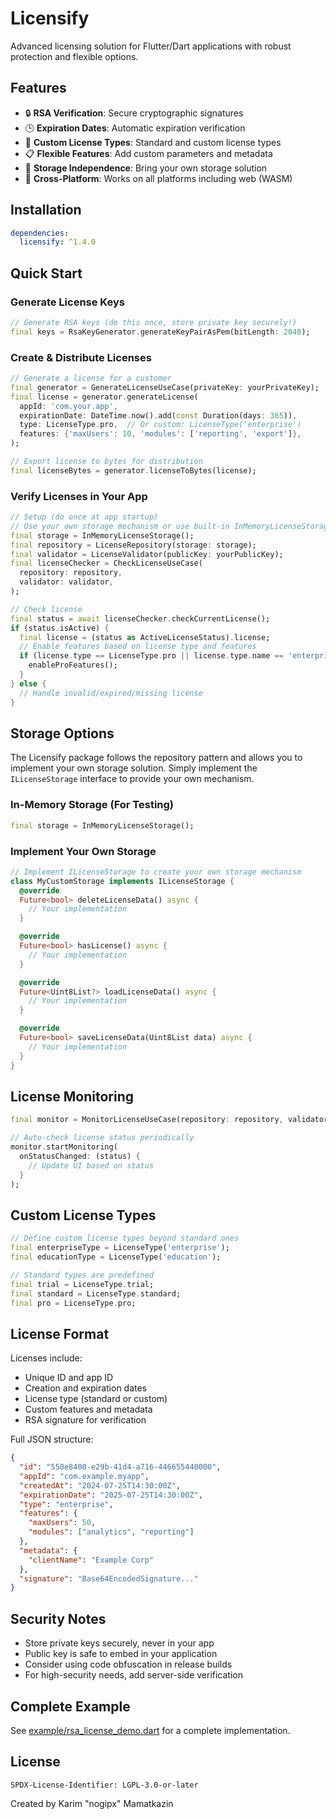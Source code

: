# Licensify

Advanced licensing solution for Flutter/Dart applications with robust protection and flexible options.

## Features

- 🔒 **RSA Verification**: Secure cryptographic signatures
- 🕒 **Expiration Dates**: Automatic expiration verification
- 🔄 **Custom License Types**: Standard and custom license types
- 📋 **Flexible Features**: Add custom parameters and metadata
- 💾 **Storage Independence**: Bring your own storage solution
- 📲 **Cross-Platform**: Works on all platforms including web (WASM)

## Installation

```yaml
dependencies:
  licensify: ^1.4.0
```

## Quick Start

### Generate License Keys

```dart
// Generate RSA keys (do this once, store private key securely!)
final keys = RsaKeyGenerator.generateKeyPairAsPem(bitLength: 2048);
```

### Create & Distribute Licenses

```dart
// Generate a license for a customer
final generator = GenerateLicenseUseCase(privateKey: yourPrivateKey);
final license = generator.generateLicense(
  appId: 'com.your.app',
  expirationDate: DateTime.now().add(const Duration(days: 365)),
  type: LicenseType.pro,  // Or custom: LicenseType('enterprise')
  features: {'maxUsers': 10, 'modules': ['reporting', 'export']},
);

// Export license to bytes for distribution
final licenseBytes = generator.licenseToBytes(license);
```

### Verify Licenses in Your App

```dart
// Setup (do once at app startup)
// Use your own storage mechanism or use built-in InMemoryLicenseStorage for testing
final storage = InMemoryLicenseStorage();
final repository = LicenseRepository(storage: storage);
final validator = LicenseValidator(publicKey: yourPublicKey); 
final licenseChecker = CheckLicenseUseCase(
  repository: repository,
  validator: validator,
);

// Check license
final status = await licenseChecker.checkCurrentLicense();
if (status.isActive) {
  final license = (status as ActiveLicenseStatus).license;
  // Enable features based on license type and features
  if (license.type == LicenseType.pro || license.type.name == 'enterprise') {
    enableProFeatures();
  }
} else {
  // Handle invalid/expired/missing license
}
```

## Storage Options

The Licensify package follows the repository pattern and allows you to implement your own storage solution. Simply implement the `ILicenseStorage` interface to provide your own mechanism.

### In-Memory Storage (For Testing)

```dart
final storage = InMemoryLicenseStorage();
```

### Implement Your Own Storage

```dart
// Implement ILicenseStorage to create your own storage mechanism
class MyCustomStorage implements ILicenseStorage {
  @override
  Future<bool> deleteLicenseData() async {
    // Your implementation
  }

  @override
  Future<bool> hasLicense() async {
    // Your implementation
  }

  @override
  Future<Uint8List?> loadLicenseData() async {
    // Your implementation
  }

  @override
  Future<bool> saveLicenseData(Uint8List data) async {
    // Your implementation
  }
}
```

## License Monitoring

```dart
final monitor = MonitorLicenseUseCase(repository: repository, validator: validator);

// Auto-check license status periodically
monitor.startMonitoring(
  onStatusChanged: (status) {
    // Update UI based on status
  }
);
```

## Custom License Types

```dart
// Define custom license types beyond standard ones
final enterpriseType = LicenseType('enterprise');
final educationType = LicenseType('education');

// Standard types are predefined
final trial = LicenseType.trial;
final standard = LicenseType.standard;
final pro = LicenseType.pro;
```

## License Format

Licenses include:
- Unique ID and app ID
- Creation and expiration dates
- License type (standard or custom)
- Custom features and metadata
- RSA signature for verification

Full JSON structure:

```json
{
  "id": "550e8400-e29b-41d4-a716-446655440000",
  "appId": "com.example.myapp",
  "createdAt": "2024-07-25T14:30:00Z",
  "expirationDate": "2025-07-25T14:30:00Z",
  "type": "enterprise",
  "features": {
    "maxUsers": 50,
    "modules": ["analytics", "reporting"]
  },
  "metadata": {
    "clientName": "Example Corp"
  },
  "signature": "Base64EncodedSignature..."
}
```

## Security Notes

- Store private keys securely, never in your app
- Public key is safe to embed in your application
- Consider using code obfuscation in release builds
- For high-security needs, add server-side verification

## Complete Example

See [example/rsa_license_demo.dart](https://github.com/nogipx/licensify/blob/main/example/rsa_license_demo.dart) for a complete implementation.

## License

```
SPDX-License-Identifier: LGPL-3.0-or-later
```

Created by Karim "nogipx" Mamatkazin
